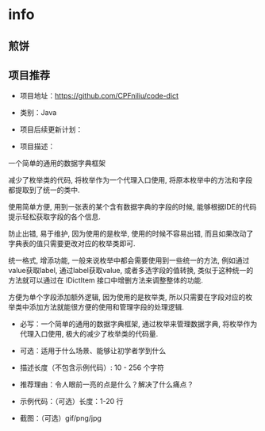 # info

## 煎饼

## 项目推荐

- 项目地址：https://github.com/CPFniliu/code-dict

- 类别：Java

- 项目后续更新计划：

- 项目描述：

一个简单的通用的数据字典框架

减少了枚举类的代码, 将枚举作为一个代理入口使用, 将原本枚举中的方法和字段都提取到了统一的类中.

使用简单方便, 用到一张表的某个含有数据字典的字段的时候, 能够根据IDE的代码提示轻松获取字段的各个信息.

防止出错, 易于维护, 因为使用的是枚举, 使用的时候不容易出错, 而且如果改动了字典表的值只需要更改对应的枚举类即可.

统一格式, 增添功能, 一般来说枚举中都会需要使用到一些统一的方法, 例如通过value获取label, 通过label获取value, 或者多选字段的值转换, 类似于这种统一的方法就可以通过在 IDictItem 接口中增删方法来调整整体的功能.

方便为单个字段添加额外逻辑, 因为使用的是枚举类, 所以只需要在字段对应的枚举类中添加方法就能很方便的使用和管理字段的处理逻辑.


  - 必写：一个简单的通用的数据字典框架, 通过枚举来管理数据字典, 将枚举作为代理入口使用, 极大的减少了枚举类的代码量.
  - 可选：适用于什么场景、能够让初学者学到什么
  - 描述长度（不包含示例代码）: 10 - 256 个字符

- 推荐理由：令人眼前一亮的点是什么？解决了什么痛点？

- 示例代码：（可选）长度：1-20 行

- 截图：（可选）gif/png/jpg


